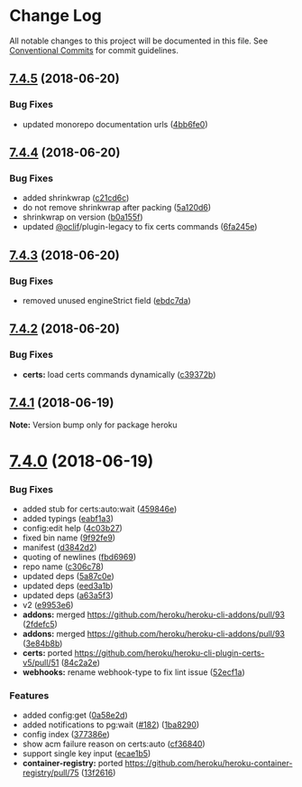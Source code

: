 # Change Log

All notable changes to this project will be documented in this file.
See [Conventional Commits](https://conventionalcommits.org) for commit guidelines.

<a name="7.4.5"></a>
## [7.4.5](https://github.com/heroku/cli/compare/v7.4.4...v7.4.5) (2018-06-20)


### Bug Fixes

* updated monorepo documentation urls ([4bb6fe0](https://github.com/heroku/cli/commit/4bb6fe0))




<a name="7.4.4"></a>
## [7.4.4](https://github.com/heroku/cli/compare/v7.4.3...v7.4.4) (2018-06-20)


### Bug Fixes

* added shrinkwrap ([c21cd6c](https://github.com/heroku/cli/commit/c21cd6c))
* do not remove shrinkwrap after packing ([5a120d6](https://github.com/heroku/cli/commit/5a120d6))
* shrinkwrap on version ([b0a155f](https://github.com/heroku/cli/commit/b0a155f))
* updated [@oclif](https://github.com/oclif)/plugin-legacy to fix certs commands ([6fa245e](https://github.com/heroku/cli/commit/6fa245e))




<a name="7.4.3"></a>
## [7.4.3](https://github.com/heroku/cli/compare/v7.4.2...v7.4.3) (2018-06-20)


### Bug Fixes

* removed unused engineStrict field ([ebdc7da](https://github.com/heroku/cli/commit/ebdc7da))




<a name="7.4.2"></a>
## [7.4.2](https://github.com/heroku/cli/compare/v7.4.1...v7.4.2) (2018-06-20)


### Bug Fixes

* **certs:** load certs commands dynamically ([c39372b](https://github.com/heroku/cli/commit/c39372b))




<a name="7.4.1"></a>
## [7.4.1](https://github.com/heroku/cli/compare/v7.4.0...v7.4.1) (2018-06-19)




**Note:** Version bump only for package heroku

<a name="7.4.0"></a>
# [7.4.0](https://github.com/heroku/cli/compare/v7.3.0...v7.4.0) (2018-06-19)


### Bug Fixes

* added stub for certs:auto:wait ([459846e](https://github.com/heroku/cli/commit/459846e))
* added typings ([eabf1a3](https://github.com/heroku/cli/commit/eabf1a3))
* config:edit help ([4c03b27](https://github.com/heroku/cli/commit/4c03b27))
* fixed bin name ([9f92fe9](https://github.com/heroku/cli/commit/9f92fe9))
* manifest ([d3842d2](https://github.com/heroku/cli/commit/d3842d2))
* quoting of newlines ([fbd6969](https://github.com/heroku/cli/commit/fbd6969))
* repo name ([c306c78](https://github.com/heroku/cli/commit/c306c78))
* updated deps ([5a87c0e](https://github.com/heroku/cli/commit/5a87c0e))
* updated deps ([eed3a1b](https://github.com/heroku/cli/commit/eed3a1b))
* updated deps ([a63a5f3](https://github.com/heroku/cli/commit/a63a5f3))
* v2 ([e9953e6](https://github.com/heroku/cli/commit/e9953e6))
* **addons:** merged https://github.com/heroku/heroku-cli-addons/pull/93 ([2fdefc5](https://github.com/heroku/cli/commit/2fdefc5))
* **addons:** merged https://github.com/heroku/heroku-cli-addons/pull/93 ([3e84b8b](https://github.com/heroku/cli/commit/3e84b8b))
* **certs:** ported https://github.com/heroku/heroku-cli-plugin-certs-v5/pull/51 ([84c2a2e](https://github.com/heroku/cli/commit/84c2a2e))
* **webhooks:** rename webhook-type to fix lint issue ([52ecf1a](https://github.com/heroku/cli/commit/52ecf1a))


### Features

* added config:get ([0a58e2d](https://github.com/heroku/cli/commit/0a58e2d))
* added notifications to pg:wait ([#182](https://github.com/heroku/cli/issues/182)) ([1ba8290](https://github.com/heroku/cli/commit/1ba8290))
* config index ([377386e](https://github.com/heroku/cli/commit/377386e))
* show acm failure reason on certs:auto ([cf36840](https://github.com/heroku/cli/commit/cf36840))
* support single key input ([ecae1b5](https://github.com/heroku/cli/commit/ecae1b5))
* **container-registry:** ported https://github.com/heroku/heroku-container-registry/pull/75 ([13f2616](https://github.com/heroku/cli/commit/13f2616))
